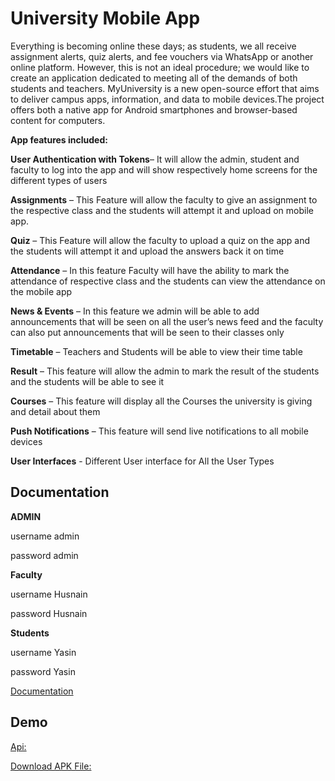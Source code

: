 
# University Mobile App

Everything is becoming online these days; as students, we all receive assignment alerts, 
quiz alerts, and fee vouchers via WhatsApp or another online platform. However, this is 
not an ideal procedure; we would like to create an application dedicated to meeting all of 
the demands of both students and teachers. 
MyUniversity is a new open-source effort that aims to deliver campus apps,
information, and data to mobile devices.The project offers both a native app for Android 
smartphones and browser-based content for computers. 

**App features included:**

**User Authentication with Tokens**– It will allow the admin, student and faculty 
to log into the app and will show respectively home screens for the different types 
of users 

**Assignments** – This Feature will allow the faculty to give an assignment to the 
respective class and the students will attempt it and upload on mobile app.

**Quiz** – This Feature will allow the faculty to upload a quiz on the app and the 
students will attempt it and upload the answers back it on time

**Attendance** – In this feature Faculty will have the ability to mark the attendance 
of respective class and the students can view the attendance on the mobile app

**News & Events** – In this feature we admin will be able to add announcements 
that will be seen on all the user’s news feed and the faculty can also put 
announcements that will be seen to their classes only 

**Timetable** – Teachers and Students will be able to view their time table 

**Result** – This feature will allow the admin to mark the result of the students and 
the students will be able to see it 

**Courses** – This feature will display all the Courses the university is giving and 
detail about them

**Push Notifications** – This feature will send live notifications to all mobile 
devices

**User Interfaces** - Different User interface for All the User Types

## Documentation
**ADMIN**

username admin

password admin


**Faculty**

username Husnain

password Husnain

**Students**

username Yasin

password Yasin


[Documentation](https://drive.google.com/file/d/1_W5ozOmQEjGqJc55Y5pDZ7Ejo7Llsysk/view?usp=sharing)


## Demo

[Api:](http://138.68.181.30:8000/swagger/)

[Download APK File:](https://drive.google.com/file/d/1gyPFI9xu0JyxGI9xAGPobB8G4pq-FWfm/view?usp=sharing)
